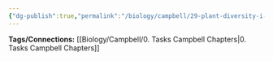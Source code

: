 ```yaml
---
{"dg-publish":true,"permalink":"/biology/campbell/29-plant-diversity-i-greening-of-earth/","dgHomeLink":true,"dgPassFrontmatter":true}
---
```


**Tags/Connections:**
[[Biology/Campbell/0. Tasks Campbell Chapters|0. Tasks Campbell Chapters]]